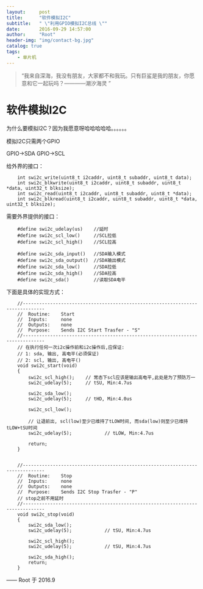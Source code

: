 ```yaml
---
layout:     post
title:      "软件模拟I2C"
subtitle:   " \"利用GPIO模拟I2C总线 \""
date:       2016-09-29 14:57:00
author:     "Root"
header-img: "img/contact-bg.jpg"
catalog: true
tags:
    - 单片机
---
```


> “我来自深海，我没有朋友，大家都不和我玩。只有巨鲨是我的朋友，你愿意和它一起玩吗？————潮汐海灵 ”

# 软件模拟I2C

为什么要模拟I2C？因为我愿意呀哈哈哈哈哈。。。。。。

模拟I2C只需两个GPIO

GPIO->SDA    GPIO->SCL

给外界的接口：

		int swi2c_write(uint8_t i2caddr, uint8_t subaddr, uint8_t data);
		int swi2c_blkwrite(uint8_t i2caddr, uint8_t subaddr, uint8_t *data, uint32_t blksize);
		int swi2c_read(uint8_t i2caddr, uint8_t subaddr, uint8_t *data);
		int swi2c_blkread(uint8_t i2caddr, uint8_t subaddr, uint8_t *data, uint32_t blksize);

需要外界提供的接口：

		#define swi2c_udelay(us)    //延时
		#define swi2c_scl_low()     //SCL拉低
		#define swi2c_scl_high()    //SCL拉高

		#define swi2c_sda_input()   //SDA输入模式
		#define swi2c_sda_output()  //SDA输出模式
		#define swi2c_sda_low()     //SDA拉低           
		#define swi2c_sda_high()    //SDA拉高
		#define swi2c_sda()         //读取SDA电平

下面是具体的实现方式：

		//------------------------------------------------------------------------------ 
		//  Routine:    Start    
		//  Inputs:     none    
		//  Outputs:    none    
		//  Purpose:    Sends I2C Start Trasfer - "S"    
		//------------------------------------------------------------------------------ 
		// 在执行任何一次i2c操作前和i2c操作后,应保证:
		// 1: sda, 输出, 高电平(必须保证)
		// 2: scl, 输出, 高电平()
		void swi2c_start(void)   
		{
		    swi2c_scl_high();    // 常态下scl应该是输出高电平,此处是为了预防万一
		    swi2c_udelay(5);     // tSU, Min:4.7us

		    swi2c_sda_low();
		    swi2c_udelay(5);     // tHD, Min:4.0us 

		    swi2c_scl_low();

		    // 让退前出, scl(low)至少已维持了tLOW时间, 而sda(low)则至少已维持tLOW+tSU时间
		    swi2c_udelay(5);            // tLOW, Min:4.7us

		    return;
		}   


		//------------------------------------------------------------------------------ 
		//  Routine:    Stop    
		//  Inputs:     none    
		//  Outputs:    none    
		//  Purpose:    Sends I2C Stop Trasfer - "P"    
		// stop之前不用延时
		//------------------------------------------------------------------------------ 
		void swi2c_stop(void)   
		{
		    swi2c_sda_low();
		    swi2c_udelay(5);            // tSU, Min:4.7us

		    swi2c_scl_high();    
		    swi2c_udelay(5);            // tSU, Min:4.7us

		    swi2c_sda_high();
		    return;
		}

		

—— Root 于 2016.9


